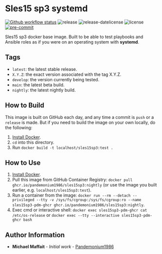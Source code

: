# Sles15 sp3 systemd

[![Github workflow status](https://github.com/Pandemonium1986/docker-sles15sp3/actions/workflows/docker.yml/badge.svg?branch=main)](https://github.com/Pandemonium1986/docker-sles15sp3/actions/workflows/docker.yml)
![release](https://img.shields.io/github/release/Pandemonium1986/docker-sles15sp3)
![release-datelicense](https://img.shields.io/github/release-date/Pandemonium1986/docker-sles15sp3)
![license](https://img.shields.io/github/license/Pandemonium1986/docker-sles15sp3)
[![pre-commit](https://img.shields.io/badge/pre--commit-enabled-brightgreen?logo=pre-commit&logoColor=white)](https://github.com/pre-commit/pre-commit)

Sles15 sp3 docker base image. Built to be able to test playbooks and Ansible roles as if you were on an operating system with **systemd**.

## Tags

- `latest`: the latest stable release.
- `X.Y.Z`: the exact version associated with the tag X.Y.Z.
- `develop`: the version currently being tested.
- `main`: the latest beta build.
- `nightly`: the latest nightly build.

## How to Build

This image is built on GitHub each day, and any time a commit is `push` or a `release` is made. But if you need to build the image on your own locally, do the following:

1. [Install Docker](https://docs.docker.com/engine/installation/).
2. `cd` into this directory.
3. Run `docker build -t localhost/sles15sp3:test .`

## How to Use

1. [Install Docker](https://docs.docker.com/engine/installation/).
2. Pull this image from GitHub Container Registry: `docker pull ghcr.io/pandemonium1986/sles15sp3:nightly` (or use the image you built earlier, e.g. `localhost/sles15sp3:test`).
3. Run a container from the image: `docker run --rm --detach --privileged --tty -v /sys/fs/cgroup:/sys/fs/cgroup:ro --name sles15sp3-pdm-ghcr ghcr.io/pandemonium1986/sles15sp3:nightly`.
4. Exec cmd or interactive shell: `docker exec sles15sp3-pdm-ghcr cat /etc/os-release` or `docker exec --tty --interactive sles15sp3-pdm-ghcr bash`

## Author Information

- **Michael Maffait** - _Initial work_ - [Pandemonium1986](https://github.com/Pandemonium1986)
